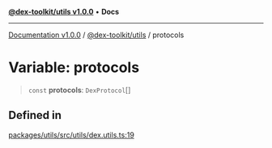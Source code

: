 [**@dex-toolkit/utils v1.0.0**](../README.md) • **Docs**

***

[Documentation v1.0.0](../../../packages.md) / [@dex-toolkit/utils](../README.md) / protocols

# Variable: protocols

> `const` **protocols**: `DexProtocol`[]

## Defined in

[packages/utils/src/utils/dex.utils.ts:19](https://github.com/niZmosis/dex-toolkit/blob/3d8b41b44787b30fbea5de3ab4737662ffb61bc8/packages/utils/src/utils/dex.utils.ts#L19)
